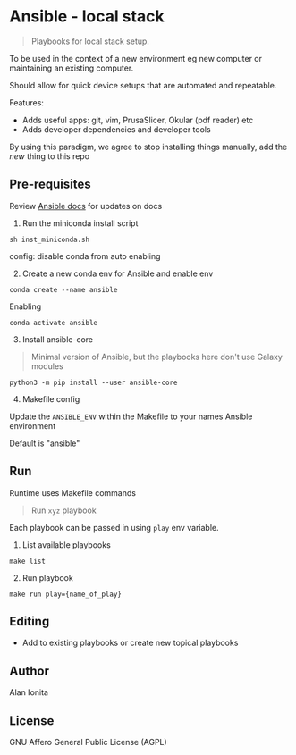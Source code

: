 # Ansible - local stack

> Playbooks for local stack setup. 

To be used in the context of a new environment eg new computer or maintaining an existing computer. 

Should allow for quick device setups that are automated and repeatable.

Features:
- Adds useful apps: git, vim, PrusaSlicer, Okular (pdf reader) etc
- Adds developer dependencies and developer tools 

By using this paradigm, we agree to stop installing things manually, add the *new* thing to this repo

## Pre-requisites

Review [Ansible docs](https://docs.ansible.com/ansible/latest/installation_guide/intro_installation.html#installing-and-upgrading-ansible-with-pip) for updates on docs

1. Run the miniconda install script

`sh inst_miniconda.sh`

config: disable conda from auto enabling


2. Create a new conda env for Ansible and enable env

```
conda create --name ansible
```

Enabling 

```
conda activate ansible
```

3. Install ansible-core

> Minimal version of Ansible, but the playbooks here don't use Galaxy modules

```shell
python3 -m pip install --user ansible-core

```

4. Makefile config

Update the `ANSIBLE_ENV` within the Makefile to your names Ansible environment

Default is "ansible"

## Run 

Runtime uses Makefile commands

> Run `xyz` playbook

Each playbook can be passed in using `play` env variable. 

1. List available playbooks

```shell
make list
```

2. Run playbook 

```shell
make run play={name_of_play}

```

## Editing

- Add to existing playbooks or create new topical playbooks

## Author

Alan Ionita


## License

GNU Affero General Public License (AGPL)